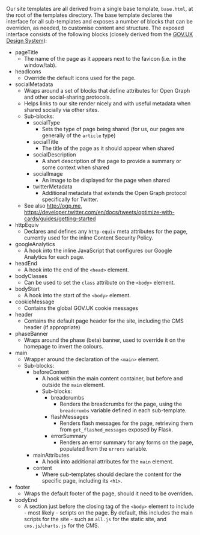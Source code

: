 Our site templates are all derived from a single base template, `base.html`, at the root of the templates directory.
The base template declares the interface for all sub-templates and exposes a number of blocks that can be overriden,
as needed, to customise content and structure. The exposed interface consists of the following blocks (closely
derived from the [GOV.UK Design System](https://design-system.service.gov.uk/styles/page-template)):

* pageTitle
    * The name of the page as it appears next to the favicon (i.e. in the window/tab).
* headIcons
    * Override the default icons used for the page.
* socialMetadata
    * Wraps around a set of blocks that define attributes for Open Graph and other social-sharing protocols.
    * Helps links to our site render nicely and with useful metadata when shared socially via other sites.
    * Sub-blocks:
        * socialType
            * Sets the type of page being shared (for us, our pages are generally of the `article` type)
        * socialTitle
            * The title of the page as it should appear when shared
        * socialDescription
            * A short description of the page to provide a summary or some context when shared
        * socialImage
            * An image to be displayed for the page when shared
        * twitterMetadata
            * Additional metadata that extends the Open Graph protocol specifically for Twitter.
    * See also http://ogp.me, https://developer.twitter.com/en/docs/tweets/optimize-with-cards/guides/getting-started
* httpEquiv
    * Declares and defines any `http-equiv` meta attributes for the page, currently used for the inline Content Security Policy.
* googleAnalytics
    * A hook into the inline JavaScript that configures our Google Analytics for each page.
* headEnd
    * A hook into the end of the `<head>` element.
* bodyClasses
    * Can be used to set the `class` attribute on the `<body>` element.
* bodyStart
    * A hook into the start of the `<body>` element.
* cookieMessage
    * Contains the global GOV.UK cookie messages
* header
    * Contains the default page header for the site, including the CMS header (if appropriate)
* phaseBanner
    * Wraps around the phase (beta) banner, used to override it on the homepage to invert the colours.
* main
    * Wrapper around the declaration of the `<main>` element.
    * Sub-blocks:
        * beforeContent
            * A hook within the main content container, but before and outside the `main` element.
            * Sub-blocks:
                * breadcrumbs
                    * Renders the breadcrumbs for the page, using the `breadcrumbs` variable defined in each sub-template.
                * flashMessages
                    * Renders flash messages for the page, retrieving them from `get_flashed_messages` exposed by Flask.
                * errorSummary
                    * Renders an error summary for any forms on the page, populated from the `errors` variable.
        * mainAttributes
            * A hook into additional attributes for the `main` element.
        * content
            * Where sub-templates should declare the content for the specific page, including its `<h1>`.
* footer
    * Wraps the default footer of the page, should it need to be overriden.
* bodyEnd
    * A section just before the closing tag of the `<body>` element to include - most likely - scripts on the page. By default, this includes the main scripts for the site - such as `all.js` for the static site, and `cms.js`/`charts.js` for the CMS.
